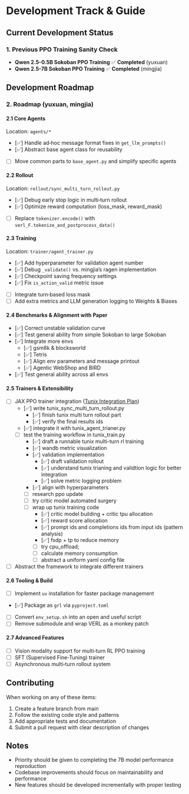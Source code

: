# Development Track & Guide

## Current Development Status

### 1. Previous PPO Training Sanity Check
- **Qwen 2.5-0.5B Sokoban PPO Training** ✅ **Completed** (yuxuan)
- **Qwen 2.5-7B Sokoban PPO Training** ✅ **Completed** (mingjia)

## Development Roadmap

### 2. Roadmap (yuxuan, mingjia)

#### 2.1 Core Agents
Location: `agents/*`
- [✅] Handle ad‑hoc message format fixes in `get_llm_prompts()`
- [✅] Abstract base agent class for reusability
- [ ] Move common parts to `base_agent.py` and simplify specific agents

#### 2.2 Rollout
Location: `rollout/sync_multi_turn_rollout.py`
- [✅] Debug early stop logic in multi‑turn rollout
- [✅] Optimize reward computation (loss_mask, reward_mask)
- [ ] Replace `tokenizer.encode()` with `verl_F.tokenize_and_postprocess_data()`

#### 2.3 Training
Location: `trainer/agent_trainer.py`
- [✅] Add hyperparameter for validation agent number
- [✅] Debug `_validate()` vs. mingjia’s ragen implementation
- [✅] Checkpoint saving frequency settings
- [✅] Fix `is_action_valid` metric issue
- [ ] Integrate turn‑based loss mask
- [ ] Add extra metrics and LLM generation logging to Weights & Biases

#### 2.4 Benchmarks & Alignment with Paper
- [✅] Correct unstable validation curve
- [✅] Test general ability from simple Sokoban to large Sokoban
- [✅] Integrate more envs
  - [✅] gsm8k & blocksworld
  - [✅] Tetris
  - [✅] Align env parameters and message printout
  - [✅] Agentic WebShop and BIRD
- [✅] Test general ability across all envs

#### 2.5 Trainers & Extensibility
- [ ] JAX PPO trainer integration ([Tunix Integration Plan](TUNIX_INTEGRATION.md))
  - [✅] write tunix_sync_multi_turn_rollout.py
    - [✅] finish tunix multi turn rollout part
    - [✅] verify the final results ids
  - [✅] integrate it with tunix_agent_trianer.py
  - [ ] test the training workflow in tunix_train.py
    - [✅] draft a runnable tunix multi-turn rl training
    - [✅] wandb metric visualization
    - [✅] validation implementation
      - [✅] draft validation rollout
      - [✅] understand tunix trianing and validtion logic for better integration
      - [✅] solve metric logging problem
    - [✅] align with hyperparameters 
    - [ ] research ppo update
    - [ ] try critic model automated surgery
    - [ ] wrap up tunix training code 
      - [✅] critic model building + critic tpu allocation
      - [✅] reward score allocation
      - [✅] prompt ids and completions ids from input ids (pattern analysis)
      - [✅] fsdp + tp to reduce memory
      - [ ] try cpu_offload;
      - [ ] calculate memory consumption
      - [ ] abstract a uniform yaml config file
- [ ] Abstract the framework to integrate different trainers

#### 2.6 Tooling & Build
- [ ] Implement `uv` installation for faster package management
- [✅] Package as `grl` via `pyproject.toml`
- [ ] Convert `env_setup.sh` into an open and useful script
- [ ] Remove submodule and wrap VERL as a monkey patch

#### 2.7 Advanced Features
- [ ] Vision modality support for multi‑turn RL PPO training
- [ ] SFT (Supervised Fine‑Tuning) trainer
- [ ] Asynchronous multi‑turn rollout system

## Contributing

When working on any of these items:
1. Create a feature branch from main
2. Follow the existing code style and patterns
3. Add appropriate tests and documentation
4. Submit a pull request with clear description of changes

## Notes

- Priority should be given to completing the 7B model performance reproduction
- Codebase improvements should focus on maintainability and performance
- New features should be developed incrementally with proper testing
